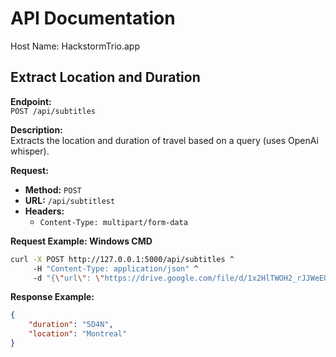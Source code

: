 # API Documentation
Host Name: HackstormTrio.app


## Extract Location and Duration

**Endpoint:**  
`POST /api/subtitles`

**Description:**  
Extracts the location and duration of travel based on a query (uses OpenAi whisper).

**Request:**

- **Method:** `POST`
- **URL:** `/api/subtitlest`
- **Headers:**
  - `Content-Type: multipart/form-data`

**Request Example: Windows CMD**
```bash
curl -X POST http://127.0.0.1:5000/api/subtitles ^
     -H "Content-Type: application/json" ^
     -d "{\"url\": \"https://drive.google.com/file/d/1x2HlTWOH2_rJJWeEU7xl5na-mtfCqKV2/view?usp=drive_link\"}"


```

**Response Example:**

```json
{
    "duration": "5D4N",
    "location": "Montreal"
}
```

